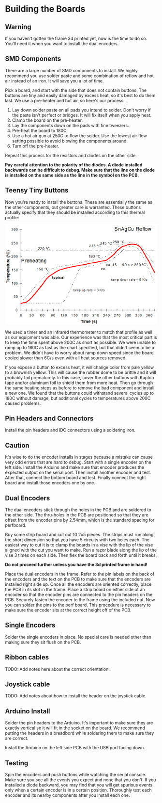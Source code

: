 # Building the Boards

## Warning

If you haven't gotten the frame 3d printed yet, now is the time to do so.
You'll need it when you want to install the dual encoders.

## SMD Components

There are a large number of SMD components to install.  We highly recommend you
use solder paste and some combination of reflow and hot air instead of an iron.
It will save you a lot of time.

Pick a board, and start with the side that does not contain buttons. The buttons
are tiny and easily damaged by excess heat, so it's best to do them last.  We
use a pre-heater and hot air, so here's our process:

1. Lay down solder paste on all pads you intend to solder.  Don't worry if the
   paste isn't perfect or bridges.  It will fix itself when you apply heat.
2. Clamp the board on the pre-heater.
3. Lay the components down on the pads with fine tweezers.
4. Pre-heat the board to 180C.
5. Use a hot air gun at 250C to flow the solder.  Use the lowest air flow
   setting possible to avoid blowing the components around.
6. Turn off the pre-heater.

Repeat this process for the resistors and diodes on the other side.

**Pay careful attention to the polarity of the diodes.  A diode installed
backwards can be difficult to debug.  Make sure that the line on the diode is
installed on the same side as the line in the symbol on the PCB.**

## Teensy Tiny Buttons

Now you're ready to install the buttons.  These are essentially the same as
the other components, but greater care is warranted.  These buttons actually
specify that they should be installed according to this thermal profile:

![Button Thermal Profile](button_solder_profile.png)

We used a timer and an infrared thermometer to match that profile as well as
our equipment was able.  Our experience was that the most critical part is to
keep the time spent above 200C as short as possible.  We were unable to ramp up
to 180C as fast as the chart specified, but that didn't seem to be a problem.
We didn't have to worry about ramp down speed since the board cooled slower than
6C/s even with all heat sources removed.

If you expose a button to excess heat, it will change color from pale yellow
to a brownish yellow.  This will cause the rubber dome to be brittle and it
will probably fail prematurely.  In this case, cover the other buttons with
Kapton tape and/or aluminum foil to shield them from more heat.  Then go
through the same heating steps as before to remove the bad component and
install a new one.  We found that the buttons could withstand several cycles
up to 180C without damage, but additional cycles to temperatures above 200C
caused problems.

## Pin Headers and Connectors

Install the pin headers and IDC connectors using a soldering iron.

## Caution

It's wise to do the encoder installs in stages because a mistake can cause
very odd errors that are hard to debug.  Start with a single encoder on the left
side.  Install the Arduino and make sure that encoder produces the expected
output on the serial port.  Then install another encoder and test.  After that,
connect the bottom board and test.  Finally connect the right board and install
those encoders one by one.

## Dual Encoders

The dual encoders stick through the holes in the PCB and are soldered to the
other side.  The thru-holes in the PCB are positioned so that they are offset
from the encoder pins by 2.54mm, which is the standard spacing for perfboard.

Buy some strip board and cut out 10 2x5 pieces.  The strips must run
along the short dimension so that you have 5 circuits with two holes each. The
easiest way to cut it is to clamp the boards in a vise with the lip of the
vise aligned with the cut you want to make.  Run a razor blade along the lip
of the vise 3 times on each side.  Then flex the board back and forth until it
breaks.

**Do not proceed further unless you have the 3d printed frame in hand!**

Place the dual encoders in the frame.  Refer to the pin labels on the back of
the encoders and the text on the PCB to make sure that the encoders are
installed right side up.  Once all the encoders are oriented correctly, place
the PCB in its slot in the frame.  Place a strip board on either side of an
encoder so that the encoder pins are connected to the pin headers on the PCB.
Securely fasten the encoder to the frame using the included nut.  Now you can
solder the pins to the perf board.  This procedure is necessary to make sure
the encoder sits at the correct height off of the PCB.

## Single Encoders

Solder the single encoders in place.  No special care is needed other than
making sure they sit flush on the PCB.

## Ribbon cables

TODO: Add notes here about the correct orientation.

## Joystick cable

TODO: Add notes about how to install the header on the joystick cable.

## Arduino Install

Solder the pin headers to the Arduino.  It's important to make sure they are
exactly vertical so it will fit in the socket on the board.  We recommend
putting the headers in a breadbord while soldering them to make sure they are
correct.

Install the Arduino on the left side PCB with the USB port facing down.

## Testing

Spin the encoders and push buttons while watching the serial console.  Make
sure you see all the events you expect and none that you don't.  If you
installed a diode backward, you may find that you will get spurious events
only when a certain encoder is in a certain position.  Thoroughly test each
encoder and its nearby components after you install each one.
